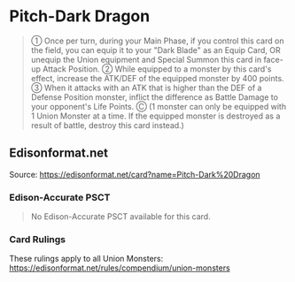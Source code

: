 # Pitch-Dark Dragon

> ① Once per turn, during your Main Phase, if you control this card on the field, you can equip it to your "Dark Blade" as an Equip Card, OR unequip the Union equipment and Special Summon this card in face-up Attack Position. ② While equipped to a monster by this card's effect, increase the ATK/DEF of the equipped monster by 400 points. ③ When it attacks with an ATK that is higher than the DEF of a Defense Position monster, inflict the difference as Battle Damage to your opponent's Life Points. Ⓒ (1 monster can only be equipped with 1 Union Monster at a time. If the equipped monster is destroyed as a result of battle, destroy this card instead.)
  
## Edisonformat.net

Source: https://edisonformat.net/card?name=Pitch-Dark%20Dragon

### Edison-Accurate PSCT

> No Edison-Accurate PSCT available for this card.

### Card Rulings

These rulings apply to all Union Monsters: https://edisonformat.net/rules/compendium/union-monsters
            